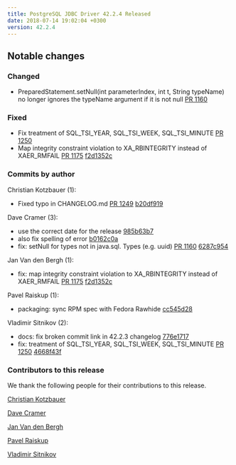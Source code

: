 ```yaml
---
title: PostgreSQL JDBC Driver 42.2.4 Released
date: 2018-07-14 19:02:04 +0300
version: 42.2.4
---
```


## Notable changes

### Changed

* PreparedStatement.setNull(int parameterIndex, int t, String typeName) no longer ignores the typeName
argument if it is not null [PR 1160](https://github.com/pgjdbc/pgjdbc/pull/1160)

### Fixed

* Fix treatment of SQL\_TSI\_YEAR, SQL\_TSI\_WEEK, SQL\_TSI\_MINUTE [PR 1250](https://github.com/pgjdbc/pgjdbc/pull/1250)
* Map integrity constraint violation to XA\_RBINTEGRITY instead of XAER\_RMFAIL [PR 1175](https://github.com/pgjdbc/pgjdbc/pull/1175) [f2d1352c](https://github.com/pgjdbc/pgjdbc/commit/f2d1352c2b3ea98492beb6127cd6d95039a0b92f)

<!--more-->

### Commits by author

Christian Kotzbauer (1):

* Fixed typo in CHANGELOG.md [PR 1249](https://github.com/pgjdbc/pgjdbc/pull/1249) [b20df919](https://github.com/pgjdbc/pgjdbc/commit/b20df919a45435804b17f77da3a80aedd6675e15)

Dave Cramer (3):

* use the correct date for the release [985b63b7](https://github.com/pgjdbc/pgjdbc/commit/985b63b7228f3ef34159b68c1a4192c749994ef3)
* also fix spelling of error [b0162c0a](https://github.com/pgjdbc/pgjdbc/commit/b0162c0a44075586a666a9d431b2230e2568a973)
* fix: setNull for types not in java.sql. Types (e.g. uuid) [PR 1160](https://github.com/pgjdbc/pgjdbc/pull/1160) [6287c954](https://github.com/pgjdbc/pgjdbc/commit/6287c9547880b5cdfc596cf932354511a4e310cb)

Jan Van den Bergh (1):

* fix: map integrity constraint violation to XA\_RBINTEGRITY instead of XAER\_RMFAIL [PR 1175](https://github.com/pgjdbc/pgjdbc/pull/1175) [f2d1352c](https://github.com/pgjdbc/pgjdbc/commit/f2d1352c2b3ea98492beb6127cd6d95039a0b92f)

Pavel Raiskup (1):

* packaging: sync RPM spec with Fedora Rawhide [cc545d28](https://github.com/pgjdbc/pgjdbc/commit/cc545d28d632dcd6bb9ec06680ff2e1a12de246a)

Vladimir Sitnikov (2):

* docs: fix broken commit link in 42.2.3 changelog [776e1717](https://github.com/pgjdbc/pgjdbc/commit/776e1717cfe34219dba2f04e2a808d8ca867a860)
* fix: treatment of SQL\_TSI\_YEAR, SQL\_TSI\_WEEK, SQL\_TSI\_MINUTE [PR 1250](https://github.com/pgjdbc/pgjdbc/pull/1250) [4668f43f](https://github.com/pgjdbc/pgjdbc/commit/4668f43fa11fabce9d12d8c9ade73b9426061284)

### Contributors to this release

We thank the following people for their contributions to this release.

[Christian Kotzbauer](https://github.com/code-chris)

[Dave Cramer](davec@postgresintl.com)

[Jan Van den Bergh](https://github.com/janvdbergh)

[Pavel Raiskup](https://github.com/praiskup)

[Vladimir Sitnikov](https://github.com/vlsi)
